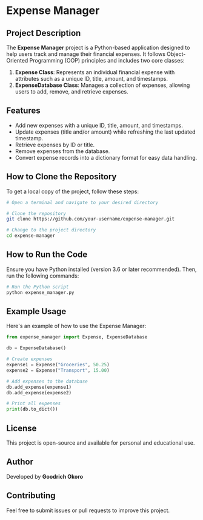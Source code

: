 # Expense Manager

## Project Description
The **Expense Manager** project is a Python-based application designed to help users track and manage their financial expenses. It follows Object-Oriented Programming (OOP) principles and includes two core classes:

1. **Expense Class**: Represents an individual financial expense with attributes such as a unique ID, title, amount, and timestamps.
2. **ExpenseDatabase Class**: Manages a collection of expenses, allowing users to add, remove, and retrieve expenses.

## Features
- Add new expenses with a unique ID, title, amount, and timestamps.
- Update expenses (title and/or amount) while refreshing the last updated timestamp.
- Retrieve expenses by ID or title.
- Remove expenses from the database.
- Convert expense records into a dictionary format for easy data handling.

## How to Clone the Repository
To get a local copy of the project, follow these steps:

```sh
# Open a terminal and navigate to your desired directory

# Clone the repository
git clone https://github.com/your-username/expense-manager.git

# Change to the project directory
cd expense-manager
```

## How to Run the Code
Ensure you have Python installed (version 3.6 or later recommended). Then, run the following commands:

```sh
# Run the Python script
python expense_manager.py
```

## Example Usage
Here's an example of how to use the Expense Manager:

```python
from expense_manager import Expense, ExpenseDatabase

db = ExpenseDatabase()

# Create expenses
expense1 = Expense("Groceries", 50.25)
expense2 = Expense("Transport", 15.00)

# Add expenses to the database
db.add_expense(expense1)
db.add_expense(expense2)

# Print all expenses
print(db.to_dict())
```

## License
This project is open-source and available for personal and educational use.

## Author
Developed by **Goodrich Okoro**

## Contributing
Feel free to submit issues or pull requests to improve this project.
